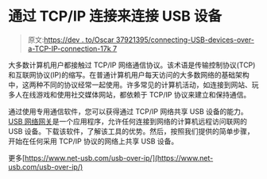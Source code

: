 # 通过 TCP/IP 连接来连接 USB 设备

> 原文:[https://dev . to/Oscar 37921395/connecting-USB-devices-over-a-TCP-IP-connection-17k 7](https://dev.to/oscar37921395/connecting-usb-devices-over-a-tcp-ip-connection-17k7)

大多数计算机用户都接触过 TCP/IP 网络通信协议。该术语是传输控制协议(TCP)和互联网协议(IP)的缩写。在普通计算机用户每天访问的大多数网络的基础架构中，这两种不同的协议经常一起使用。许多常见的计算机活动，如连接到网站、玩多人在线游戏和使用社交媒体网站，都依赖于 TCP/IP 协议来建立和保持通信。

通过使用专用通信软件，您可以获得通过 TCP/IP 网络共享 USB 设备的能力。 [USB 网络网关](https://www.net-usb.com/)是一个应用程序，允许任何连接到网络的计算机远程访问联网的 USB 设备。下载该软件，了解该工具的优势。然后，按照我们提供的简单步骤，开始在任何采用 TCP/IP 协议的网络上共享 USB 设备。

更多[https://www.net-usb.com/usb-over-ip/](https://www.net-usb.com/usb-over-ip/)